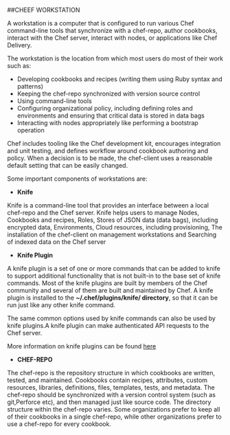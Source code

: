 ##CHEEF WORKSTATION


A workstation is a computer that is configured to run various Chef command-line tools that synchronize with a chef-repo, author cookbooks, interact with the Chef server, interact with nodes, or applications like Chef Delivery.

The workstation is the location from which most users do most of their work such as:

* Developing cookbooks and recipes (writing them using Ruby syntax and patterns)
* Keeping the chef-repo synchronized with version source control
* Using command-line tools
* Configuring organizational policy, including defining roles and environments and ensuring that critical data is stored in data bags
* Interacting with nodes appropriately like performing a bootstrap operation

Chef includes tooling like the Chef development kit, encourages integration and unit testing, and defines workflow around cookbook authoring and policy. When a decision is to be made, the chef-client uses a reasonable default setting that can be easily changed.

Some important components of workstations are:

* **Knife**

Knife is a command-line tool that provides an interface between a local chef-repo and the Chef server.
Knife helps users to manage Nodes, Cookbooks and recipes, Roles, Stores of JSON data (data bags), including encrypted data, Environments, Cloud resources, including provisioning, The installation of the chef-client on management workstations and Searching of indexed data on the Chef server

* **Knife Plugin**

A knife plugin is a set of one or more commands that can be added to knife to support additional functionality that is not built-in to the base set of knife commands. Most of the knife plugins are built by members of the Chef community and several of them are built and maintained by Chef. A knife plugin is installed to the **~/.chef/plugins/knife/ directory**, so that it can be run just like any other knife command.

The same common options used by knife commands can also be used by knife plugins.A knife plugin can make authenticated API requests to the Chef server.

More information on knife plugins can be found [here](https://docs.chef.io/plugin_knife.html)

* **CHEF-REPO**

The chef-repo is the repository structure in which cookbooks are written, tested, and maintained.
Cookbooks contain recipes, attributes, custom resources, libraries, definitions, files, templates, tests, and metadata.
The chef-repo should be synchronized with a version control system (such as git,Perforce etc), and then managed just like source code.
The directory structure within the chef-repo varies. Some organizations prefer to keep all of their cookbooks in a single chef-repo, while other organizations prefer to use a chef-repo for every cookbook.


